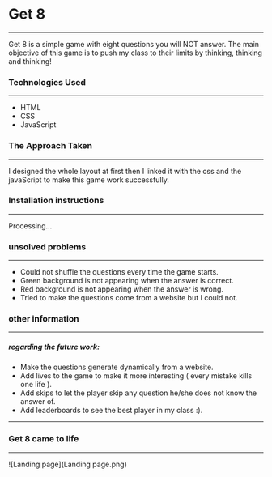 

# Get 8
___
Get 8 is a simple game with eight questions you will NOT answer. The main objective of this game is to push my class to their limits by thinking, thinking and thinking!
 
### Technologies Used
___
+ HTML
+ CSS
+ JavaScript

### The Approach Taken
___

I designed the whole layout at first then I linked it with the css and the javaScript to make this game work successfully.

### Installation instructions
___

Processing...

### unsolved problems
___
+ Could not shuffle the questions every time the game starts.
+ Green background is not appearing when the answer is correct.
+ Red background is not appearing when the answer is wrong.
+ Tried to make the questions come from a website but I could not.

### other information
___
##### regarding the future work:
+ Make the questions generate dynamically from a website.
+ Add lives to the game to make it more interesting ( every mistake kills one life ).
+ Add skips to let the player skip any question he/she does not know the answer of. 
+ Add leaderboards to see the best player in my class :).
___

### Get 8 came to life
___

![Landing page](Landing page.png)

